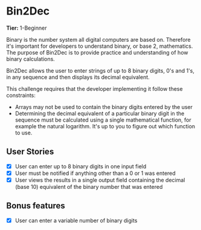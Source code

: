 # Bin2Dec

**Tier:** 1-Beginner

Binary is the number system all digital computers are based on. Therefore it's
important for developers to understand binary, or base 2, mathematics. The
purpose of Bin2Dec is to provide practice and understanding of how binary
calculations.

Bin2Dec allows the user to enter strings of up to 8 binary digits, 0's and 1's,
in any sequence and then displays its decimal equivalent.

This challenge requires that the developer implementing it follow these
constraints:

-   Arrays may not be used to contain the binary digits entered by the user
-   Determining the decimal equivalent of a particular binary digit in the
    sequence must be calculated using a single mathematical function, for
    example the natural logarithm. It's up to you to figure out which function
    to use.

## User Stories

-   [x] User can enter up to 8 binary digits in one input field
-   [x] User must be notified if anything other than a 0 or 1 was entered
-   [x] User views the results in a single output field containing the decimal
        (base 10) equivalent of the binary number that was entered

## Bonus features

-   [x] User can enter a variable number of binary digits
